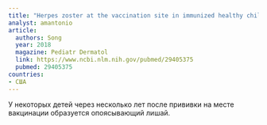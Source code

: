 ```yaml
---
title: "Herpes zoster at the vaccination site in immunized healthy children"
analyst: amantonio
article:
  authors: Song
  year: 2018
  magazine: Pediatr Dermatol
  link: https://www.ncbi.nlm.nih.gov/pubmed/29405375
  pubmed: 29405375
countries:
- США
---
```


У некоторых детей через несколько лет после прививки на месте вакцинации образуется опоясывающий лишай.
